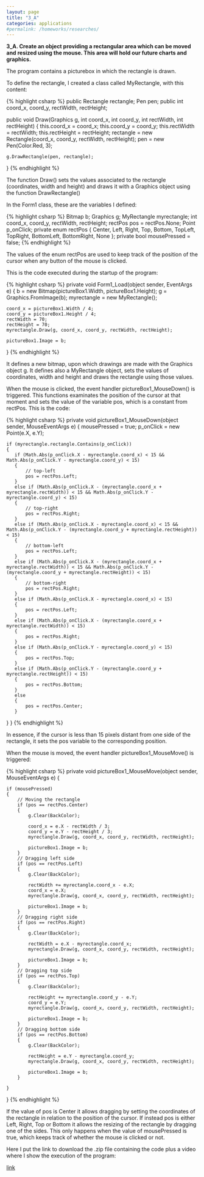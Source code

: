 ```yaml
---
layout: page
title: "3_A"
categories: applications
#permalink: /homeworks/researches/
---
```

<b>3_A. Create an object providing a rectangular area which can be moved and resized using the mouse. This area will hold our future charts and graphics.</b>


The program contains a picturebox in which the rectangle is drawn.

To define the rectangle, I created a class called MyRectangle, with this content:

{% highlight csharp %}
public Rectangle rectangle;
Pen pen;
public int coord_x, coord_y, rectWidth, rectHeight;


public void Draw(Graphics g, int coord_x, int coord_y, int rectWidth, int rectHeight)
{
    this.coord_x = coord_x;
    this.coord_y = coord_y;
    this.rectWidth = rectWidth;
    this.rectHeight = rectHeight;
    rectangle = new Rectangle(coord_x, coord_y, rectWidth, rectHeight);
    pen = new Pen(Color.Red, 3);

    g.DrawRectangle(pen, rectangle);
}
{% endhighlight %}

The function Draw() sets the values associated to the rectangle (coordinates, width and height) and draws it with a Graphics object using the function DrawRectangle()

In the Form1 class, these are the variables I defined:

{% highlight csharp %}
Bitmap b;
Graphics g;
MyRectangle myrectangle;
int coord_x, coord_y, rectWidth, rectHeight;
rectPos pos = rectPos.None;
Point p_onClick;
private enum rectPos { Center, Left, Right, Top, Bottom, TopLeft, TopRight, BottomLeft, BottomRight, None };
private bool mousePressed = false;
{% endhighlight %}

The values of the enum rectPos are used to keep track of the position of the cursor when any button of the mouse is clicked.

This is the code executed during the startup of the program:

{% highlight csharp %}
private void Form1_Load(object sender, EventArgs e)
{
    b = new Bitmap(pictureBox1.Width, pictureBox1.Height);
    g = Graphics.FromImage(b);
    myrectangle = new MyRectangle();

    coord_x = pictureBox1.Width / 4;
    coord_y = pictureBox1.Height / 4;
    rectWidth = 70;
    rectHeight = 70;
    myrectangle.Draw(g, coord_x, coord_y, rectWidth, rectHeight);

    pictureBox1.Image = b;
}
{% endhighlight %}

It defines a new bitmap, upon which drawings are made with the Graphics object g. It defines also a MyRectangle object, sets the values of coordinates, width and height and draws the rectangle using those values.

When the mouse is clicked, the event handler pictureBox1_MouseDown() is triggered. This functions examinates the position of the cursor at that moment and sets the value of the variable pos, which is a constant from rectPos. This is the code:

{% highlight csharp %}
private void pictureBox1_MouseDown(object sender, MouseEventArgs e)
{
    mousePressed = true;
    p_onClick = new Point(e.X, e.Y);

    if (myrectangle.rectangle.Contains(p_onClick))
    {
       if (Math.Abs(p_onClick.X - myrectangle.coord_x) < 15 && Math.Abs(p_onClick.Y - myrectangle.coord_y) < 15)
       {
           // top-left
           pos = rectPos.Left;
       }
       else if (Math.Abs(p_onClick.X - (myrectangle.coord_x + myrectangle.rectWidth)) < 15 && Math.Abs(p_onClick.Y - myrectangle.coord_y) < 15)
       {
           // top-right
           pos = rectPos.Right;
       }
       else if (Math.Abs(p_onClick.X - myrectangle.coord_x) < 15 && Math.Abs(p_onClick.Y - (myrectangle.coord_y + myrectangle.rectHeight)) < 15)
       {
           // bottom-left
           pos = rectPos.Left;
       }
       else if (Math.Abs(p_onClick.X - (myrectangle.coord_x + myrectangle.rectWidth)) < 15 && Math.Abs(p_onClick.Y - (myrectangle.coord_y + myrectangle.rectHeight)) < 15)
       {
           // bottom-right
           pos = rectPos.Right;
       }
       else if (Math.Abs(p_onClick.X - myrectangle.coord_x) < 15)
       {
           pos = rectPos.Left;
       }
       else if (Math.Abs(p_onClick.X - (myrectangle.coord_x + myrectangle.rectWidth)) < 15)
       {
           pos = rectPos.Right;
       }
       else if (Math.Abs(p_onClick.Y - myrectangle.coord_y) < 15)
       {
           pos = rectPos.Top;
       }
       else if (Math.Abs(p_onClick.Y - (myrectangle.coord_y + myrectangle.rectHeight)) < 15)
       {
           pos = rectPos.Bottom;
       }
       else
       {
           pos = rectPos.Center;
       }
   }
}
{% endhighlight %}

In essence, if the cursor is less than 15 pixels distant from one side of the rectangle, it sets the pos variable to the corresponding position.

When the mouse is moved, the event handler pictureBox1_MouseMove() is triggered:

{% highlight csharp %}
private void pictureBox1_MouseMove(object sender, MouseEventArgs e)
{
            
    if (mousePressed)
    {
        // Moving the rectangle
        if (pos == rectPos.Center)
        {
            g.Clear(BackColor);

            coord_x = e.X - rectWidth / 3;
            coord_y = e.Y - rectHeight / 3;
            myrectangle.Draw(g, coord_x, coord_y, rectWidth, rectHeight);

            pictureBox1.Image = b;
        }
        // Dragging left side
        if (pos == rectPos.Left)
        {
            g.Clear(BackColor);

            rectWidth += myrectangle.coord_x - e.X;
            coord_x = e.X;
            myrectangle.Draw(g, coord_x, coord_y, rectWidth, rectHeight);

            pictureBox1.Image = b;
        }
        // Dragging right side
        if (pos == rectPos.Right)
        {
            g.Clear(BackColor);

            rectWidth = e.X - myrectangle.coord_x;
            myrectangle.Draw(g, coord_x, coord_y, rectWidth, rectHeight);

            pictureBox1.Image = b;
        }
        // Dragging top side
        if (pos == rectPos.Top)
        {
            g.Clear(BackColor);

            rectHeight += myrectangle.coord_y - e.Y;
            coord_y = e.Y;
            myrectangle.Draw(g, coord_x, coord_y, rectWidth, rectHeight);

            pictureBox1.Image = b;
        }
        // Dragging bottom side
        if (pos == rectPos.Bottom)
        {
            g.Clear(BackColor);

            rectHeight = e.Y - myrectangle.coord_y;
            myrectangle.Draw(g, coord_x, coord_y, rectWidth, rectHeight);

            pictureBox1.Image = b;
        }

    }
        
} 
{% endhighlight %}

If the value of pos is Center it allows dragging by setting the coordinates of the rectangle in relation to the position of the cursor. If instead pos is either Left, Right, Top or Bottom it allows the resizing of the rectangle by dragging one of the sides. This only happens when the value of mousePressed is true, which keeps track of whether the mouse is clicked or not.


Here I put the link to download the .zip file containing the code plus a video where I show the execution of the program:

[link](https://drive.google.com/file/d/1Spes2wwewe_rBR43NYROeQOMx1mQh3k4/view?usp=sharing)


